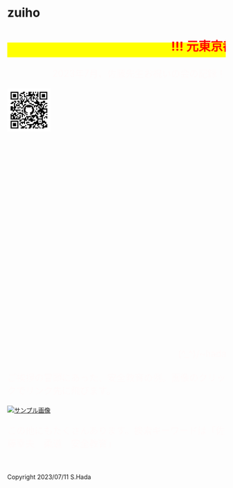 # zuiho

<html lang="ja">
 <head>
  <meta charset="utf-8" />
	 

<style type="text/css">

  p {
color: #fffafa;
font-size: 1.5em;
 }
<!--
 .red {color:#ff0000;}
 .grey {color:#999999;}
 .snow {color:#fffafa;}
 .yellow {color:#ff0000; background:#ffff00;}
 .blue {color:#0000ff;}
 .white {color:#ffffff; blinking;}
 .waku {border:2px dotted #99cc66;
　　　　　　line-height: 200%;
　　　　　　padding: 10px;}
 -->
	
 #preview{
	position: relative;
	border: 3px solid #333;
	background: #444;
	padding: 5px;
	display: none;
	color: #FFF;
	text-align: center;
}

#wrap {background:none} /*PC用の背景はオフ*/
body::before {
  content:"";
  display:block;
  position:fixed;
  top:0;
  left:0;
  z-index:-1;
  width:100%;
  height:100vh;
  background:url(https://torokoid.github.io/ooizumi_judo/010.jpg) center/cover no-repeat; /*fixedをトル！*/
  -webkit-background-size:cover;/*Android4*/
  }

 
@media	screen and (min-width: 540px),
	screen and (orientation: landscape) {
   p.note { display: none; }
}
  
</style>

<link href="https://cdnjs.cloudflare.com/ajax/libs/lightbox2/2.7.1/css/lightbox.css" rel="stylesheet">
 
</head>
<body>
<p class="note">
  モバイル端末をお使いの場合は、画面を横向きにすると
  より見やすくご覧頂けます。
</p>
 

<h1><span class="yellow"><marquee behavior="left">!!!  元東京都立大泉高等学校柔道部顧問、佐藤幸夫先生「瑞宝小綬章」受賞を祝う会  !!!</marquee></span></h1>
	
<p align="right">2023年7月、佐藤先生お祝いの会の記録！</p>
<img src="QR_zuiho.png" alt="アクセス用QRコード" width="100">
<br><br><br><br><br><br><br><br><br><br><br><br><br><br><br><br><br><br><br><br><br><br><br><br><br><br><br><br><br>
<p align="right"><marquee direction="right" scrollamount="20" width="30%">(^_^)/~hada</marquee></p>	
	<!--
<h1><span class="yellow"><marquee behavior="left">!!! 2019年11月30日(土)、OB会＠栄寿司 西口店 !!!</marquee></span></h1>
<div id="wrap">
<div style="background-color:rgb(255,255,255,0.3);">
<h3><span class="white">画像はクリックで拡大します。スライドショーで閲覧できます。</span></h3>
<p align="left">春木さん撮影</p>
<a href="2019112730_001.JPG" data-lightbox="abc"><img src="2019112730_001.JPG" alt="サンプル画像" width="180" /></a>
<a href="2019112730_002.JPG" data-lightbox="abc"><img src="2019112730_002.JPG" alt="サンプル画像" width="180" /></a>
<a href="2019112730_004.JPG" data-lightbox="abc"><img src="2019112730_004.JPG" alt="サンプル画像" width="180" /></a>
<a href="2019112730_005.JPG" data-lightbox="abc"><img src="2019112730_005.JPG" alt="サンプル画像" width="180" /></a>
<a href="2019112730_006.JPG" data-lightbox="abc"><img src="2019112730_006.JPG" alt="サンプル画像" width="180" /></a>
<a href="2019112730_007.JPG" data-lightbox="abc"><img src="2019112730_007.JPG" alt="サンプル画像" width="180" /></a>
<a href="2019112730_008.JPG" data-lightbox="abc"><img src="2019112730_008.JPG" alt="サンプル画像" width="180" /></a>
<a href="2019112730_009.JPG" data-lightbox="abc"><img src="2019112730_009.JPG" alt="サンプル画像" width="180" /></a>
<a href="2019112730_010.JPG" data-lightbox="abc"><img src="2019112730_010.JPG" alt="サンプル画像" width="180" /></a>
<a href="2019112730_011.JPG" data-lightbox="abc"><img src="2019112730_011.JPG" alt="サンプル画像" width="180" /></a>
<a href="2019112730_003.JPG" data-lightbox="abc"><img src="2019112730_003.JPG" alt="サンプル画像" width="600" /></a>
<br><br>
<p align="left">小曽根さん撮影</p>	
<a href="2019112730_012.JPG" data-lightbox="abc"><img src="2019112730_012.JPG" alt="サンプル画像" width="180" /></a>
<a href="2019112730_013.JPG" data-lightbox="abc"><img src="2019112730_013.JPG" alt="サンプル画像" width="180" /></a>
<a href="2019112730_014.JPG" data-lightbox="abc"><img src="2019112730_014.JPG" alt="サンプル画像" width="180" /></a>
<a href="2019112730_015.JPG" data-lightbox="abc"><img src="2019112730_015.JPG" alt="サンプル画像" width="180" /></a>
<a href="2019112730_016.JPG" data-lightbox="abc"><img src="2019112730_016.JPG" alt="サンプル画像" width="180" /></a>
<br><br>
<p align="left">羽田撮影</p>	
<a href="2019112730_017.JPG" data-lightbox="abc"><img src="2019112730_017.JPG" alt="サンプル画像" width="180" /></a>
<a href="2019112730_018.JPG" data-lightbox="abc"><img src="2019112730_018.JPG" alt="サンプル画像" width="180" /></a>
<a href="2019112730_019.JPG" data-lightbox="abc"><img src="2019112730_019.JPG" alt="サンプル画像" width="180" /></a>
<a href="2019112730_020.JPG" data-lightbox="abc"><img src="2019112730_020.JPG" alt="サンプル画像" width="180" /></a>
<a href="2019112730_021.JPG" data-lightbox="abc"><img src="2019112730_021.JPG" alt="サンプル画像" width="180" /></a>
<a href="2019112730_022.JPG" data-lightbox="abc"><img src="2019112730_022.JPG" alt="サンプル画像" width="180" /></a>
<a href="2019112730_023.JPG" data-lightbox="abc"><img src="2019112730_023.JPG" alt="サンプル画像" width="180" /></a>
<a href="2019112730_024.JPG" data-lightbox="abc"><img src="2019112730_024.JPG" alt="サンプル画像" width="180" /></a>
<a href="2019112730_025.JPG" data-lightbox="abc"><img src="2019112730_025.JPG" alt="サンプル画像" width="180" /></a>
<a href="2019112730_026.JPG" data-lightbox="abc"><img src="2019112730_026.JPG" alt="サンプル画像" width="180" /></a>
<a href="2019112730_027.JPG" data-lightbox="abc"><img src="2019112730_027.JPG" alt="サンプル画像" width="180" /></a>
<a href="2019112730_028.JPG" data-lightbox="abc"><img src="2019112730_028.JPG" alt="サンプル画像" width="180" /></a>
<a href="2019112730_029.JPG" data-lightbox="abc"><img src="2019112730_029.JPG" alt="サンプル画像" width="180" /></a>
<a href="2019112730_030.JPG" data-lightbox="abc"><img src="2019112730_030.JPG" alt="サンプル画像" width="180" /></a>
<a href="2019112730_031.JPG" data-lightbox="abc"><img src="2019112730_031.JPG" alt="サンプル画像" width="180" /></a>
<a href="2019112730_032.JPG" data-lightbox="abc"><img src="2019112730_032.JPG" alt="サンプル画像" width="180" /></a>
<a href="2019112730_033.JPG" data-lightbox="abc"><img src="2019112730_033.JPG" alt="サンプル画像" width="180" /></a>
<a href="2019112730_034.JPG" data-lightbox="abc"><img src="2019112730_034.JPG" alt="サンプル画像" width="180" /></a>
<a href="2019112730_035.JPG" data-lightbox="abc"><img src="2019112730_035.JPG" alt="サンプル画像" width="180" /></a>
<a href="2019112730_036.JPG" data-lightbox="abc"><img src="2019112730_036.JPG" alt="サンプル画像" width="180" /></a>
<a href="2019112730_037.JPG" data-lightbox="abc"><img src="2019112730_037.JPG" alt="サンプル画像" width="180" /></a>
<a href="2019112730_038.JPG" data-lightbox="abc"><img src="2019112730_038.JPG" alt="サンプル画像" width="180" /></a>
<a href="2019112730_039.JPG" data-lightbox="abc"><img src="2019112730_039.JPG" alt="サンプル画像" width="180" /></a>
<a href="2019112730_040.JPG" data-lightbox="abc"><img src="2019112730_040.JPG" alt="サンプル画像" width="180" /></a>
<a href="2019112730_041.JPG" data-lightbox="abc"><img src="2019112730_041.JPG" alt="サンプル画像" width="180" /></a>
<a href="2019112730_042.JPG" data-lightbox="abc"><img src="2019112730_042.JPG" alt="サンプル画像" width="180" /></a>
<a href="2019112730_043.JPG" data-lightbox="abc"><img src="2019112730_043.JPG" alt="サンプル画像" width="180" /></a>
<a href="2019112730_044.JPG" data-lightbox="abc"><img src="2019112730_044.JPG" alt="サンプル画像" width="180" /></a>
<a href="2019112730_045.JPG" data-lightbox="abc"><img src="2019112730_045.JPG" alt="サンプル画像" width="180" /></a>
<a href="2019112730_046.JPG" data-lightbox="abc"><img src="2019112730_046.JPG" alt="サンプル画像" width="180" /></a>
<a href="2019112730_047.JPG" data-lightbox="abc"><img src="2019112730_047.JPG" alt="サンプル画像" width="180" /></a>
<a href="2019112730_048.JPG" data-lightbox="abc"><img src="2019112730_048.JPG" alt="サンプル画像" width="180" /></a>
<a href="2019112730_049.JPG" data-lightbox="abc"><img src="2019112730_049.JPG" alt="サンプル画像" width="180" /></a>
<a href="2019112730_050.JPG" data-lightbox="abc"><img src="2019112730_050.JPG" alt="サンプル画像" width="180" /></a>
<a href="2019112730_051.JPG" data-lightbox="abc"><img src="2019112730_051.JPG" alt="サンプル画像" width="180" /></a>
<a href="2019112730_052.JPG" data-lightbox="abc"><img src="2019112730_052.JPG" alt="サンプル画像" width="180" /></a>
<a href="2019112730_053.JPG" data-lightbox="abc"><img src="2019112730_053.JPG" alt="サンプル画像" width="180" /></a>
<a href="2019112730_054.JPG" data-lightbox="abc"><img src="2019112730_054.JPG" alt="サンプル画像" width="180" /></a>
<a href="2019112730_055.JPG" data-lightbox="abc"><img src="2019112730_055.JPG" alt="サンプル画像" width="180" /></a>
<a href="2019112730_056.JPG" data-lightbox="abc"><img src="2019112730_056.JPG" alt="サンプル画像" width="180" /></a>
<a href="2019112730_057.JPG" data-lightbox="abc"><img src="2019112730_057.JPG" alt="サンプル画像" width="180" /></a>
<a href="2019112730_058.JPG" data-lightbox="abc"><img src="2019112730_058.JPG" alt="サンプル画像" width="180" /></a>
<a href="2019112730_059.JPG" data-lightbox="abc"><img src="2019112730_059.JPG" alt="サンプル画像" width="180" /></a>
<a href="2019112730_060.JPG" data-lightbox="abc"><img src="2019112730_060.JPG" alt="サンプル画像" width="180" /></a>
<a href="2019112730_061.JPG" data-lightbox="abc"><img src="2019112730_061.JPG" alt="サンプル画像" width="180" /></a>
<a href="2019112730_062.JPG" data-lightbox="abc"><img src="2019112730_062.JPG" alt="サンプル画像" width="180" /></a>
<a href="2019112730_063.JPG" data-lightbox="abc"><img src="2019112730_063.JPG" alt="サンプル画像" width="180" /></a>
<a href="2019112730_064.JPG" data-lightbox="abc"><img src="2019112730_064.JPG" alt="サンプル画像" width="180" /></a>
<a href="2019112730_065.JPG" data-lightbox="abc"><img src="2019112730_065.JPG" alt="サンプル画像" width="180" /></a>
<a href="2019112730_066.JPG" data-lightbox="abc"><img src="2019112730_066.JPG" alt="サンプル画像" width="180" /></a>
<br><br>
<p align="left">二次会</p>
<a href="2019112730_067.JPG" data-lightbox="abc"><img src="2019112730_067.JPG" alt="サンプル画像" width="180" /></a>
<a href="2019112730_068.JPG" data-lightbox="abc"><img src="2019112730_068.JPG" alt="サンプル画像" width="180" /></a>
<a href="2019112730_069.JPG" data-lightbox="abc"><img src="2019112730_069.JPG" alt="サンプル画像" width="180" /></a>
<a href="2019112730_070.JPG" data-lightbox="abc"><img src="2019112730_070.JPG" alt="サンプル画像" width="180" /></a>
<a href="2019112730_071.JPG" data-lightbox="abc"><img src="2019112730_071.JPG" alt="サンプル画像" width="180" /></a>
<a href="2019112730_072.JPG" data-lightbox="abc"><img src="2019112730_072.JPG" alt="サンプル画像" width="180" /></a>
<a href="2019112730_073.JPG" data-lightbox="abc"><img src="2019112730_073.JPG" alt="サンプル画像" width="180" /></a>
<br><br>
<p align="left">28期卒業アルバム、奥山先輩提供</p>
<a href="20191130_001.JPG" data-lightbox="abc"><img src="20191130_001.JPG" alt="サンプル画像" width="800" /></a>
<a href="20191130_002.JPG" data-lightbox="abc"><img src="20191130_002.JPG" alt="サンプル画像" width="180" /></a>
<a href="20191130_003.JPG" data-lightbox="abc"><img src="20191130_003.JPG" alt="サンプル画像" width="800" /></a>
<p align="left">21期卒業アルバム、田邉先輩提供</p>
<a href="20191130_004.JPG" data-lightbox="abc"><img src="20191130_004.JPG" alt="サンプル画像" width="800" /></a>
<a href="20191130_005.JPG" data-lightbox="abc"><img src="20191130_005.JPG" alt="サンプル画像" width="800" /></a>
<a href="20191130_006.JPG" data-lightbox="abc"><img src="20191130_006.JPG" alt="サンプル画像" width="180" /></a>
<a href="20191130_007.JPG" data-lightbox="abc"><img src="20191130_007.JPG" alt="サンプル画像" width="180" /></a>
<a href="20191130_008.JPG" data-lightbox="abc"><img src="20191130_008.JPG" alt="サンプル画像" width="800" /></a>
	
<br><br>
<p align="left">春木幹事長、挨拶</p>
<iframe width="560" height="315" src="https://www.youtube.com/embed/3uDXEe4ETR8" frameborder="0" allow="accelerometer; autoplay; encrypted-media; gyroscope; picture-in-picture" allowfullscreen></iframe>
<br><br>
<p align="left">佐藤先生のお言葉、１６分あります</p>
<iframe width="560" height="315" src="https://www.youtube.com/embed/30VzcX3Pfs8" frameborder="0" allow="accelerometer; autoplay; encrypted-media; gyroscope; picture-in-picture" allowfullscreen></iframe>
<br><br>-->
<p align="left">ご挨拶の冒頭にあった、安全教育の例。画像のクリックでリンク先に飛びます。</p>
<a href="https://www.nipponbudokan.or.jp/pdf/shinkoujigyou/201511/h27_judo_shidouhouKenkyu.pdf" target="_blank"><img src="https://torokoid.github.io/ooizumi_judo/20191130.png" alt="サンプル画像" width="800" /></a>
<p align="left">この他にもたくさんあります。検索キーワードは「佐藤幸夫　柔道　安全教育」</p>
<br><br><!--
<h3><span class="white">
<br>=====================================================================<br>
今回は、昨年のOB会（12/1：18名参加）を上回るご参加。<br>
佐藤先生、最年長初参加21期の松村先輩や田邊先輩以下総勢24名。<br>
佐藤先生からは、怪我や事故が無いよういかに努力されてきたか、<br>
そして大泉高校の先生であったことをいかに嬉しく感じていらっしゃるか等々、<br>
印象深く元気溢れるお話の数々を頂戴しました。<br>
各自からも近況報告がありましたが、特に“みみずの研究”のお話には驚きました。<br>
田畑元応援団長主導のもと、二次会後に新宿路上で大泉高校応援歌も合唱。次回は一次会で歌いましょう(笑)。<br><br>
 
日時：11月30日（土）17：00-19：00<br>
場所：栄寿司　新宿西口店　住所：西新宿1-18-16（新宿駅西口より徒歩2分）電話3340-2525<br></span></h3>
<span class="blue"><p align="center"><a href="https://tabelog.com/tokyo/A1304/A130401/13024424/" target="_blank">栄寿司　新宿西口店、食べログ、リンク</a></p></span>

<h3><span class="white">
会費：6000円<br><br>

次回開催も、来年11月下旬を予定しています。恐らく11月28日（土曜日）、同じ時間で同じ場所？。<br>
ご意見ご希望等あればご連絡ください。<br>
ライン参加者が21名に増えました。OB会参加者常連に限れば、各期でお一人以上のご登録を既に頂戴しています。<br>
引き続き、ご同期の方にお声掛け頂き、より多くの方にご参加頂くようご協力お願い致します。<br><br>
 
＜ご参加/24名、下線/ライン参加者＞<br>
（1）佐藤先生、以下略敬称　<br>
21期(2)田邊、松村、27期（1）荒賀、(欠席)宇野、28期（4）奥山、木谷、内藤、宮井、（欠席）平井、山本　<br>
29期（2）加藤、杉山、（欠席）大久保、外記、野村30期（2）小椋、羽田、<br>
31期（3）瀧田、田畑、土井、(欠席)友野、32期（2）田中、春木、(欠席)五社、<br>
33期（5）石原、小曽根、東山、森下、（欠席）川嶋<br>
36期（3）真島、河津、太田（欠席）平岡、坂岡(小椋さん教え子)　37期　（欠席）柳浦<br><br>
 
＜大泉高校柔道部ライン参加：21名＞<br>
21田邊、27荒賀、宇野、28宮井、29まさ/杉山、30小椋、Haru(羽田)、31田畑、たま(瀧田)、32田中、春木、<br>
33イッシー(石原)、小曽根、ひがし(東山)、森下、36河津、坂岡、太田、真島、michi.h(平岡)、37柳浦<br><br>
 
＜大泉高校柔道部ライン未参加＞<br>
21期　松村、<br>
28期　奥山、木谷、内藤、平井、山本<br>
29期　加藤、大久保、外記、野村<br>
31期　友野、土井（携帯未利用）<br>
32期　五社、33期　川島<br>
 <br>
 <br>
32期/1980年卒<br>
春木康<br>
メールアドレス：<a href="mailto:ko.haruki@icloud.com" target="_blank">ko.haruki@icloud.com</a><br>
春木/携帯：080-3240-5744

</span></h3>
</div>
<br><br><br><br><br><br><br><br>

<h1><span class="yellow"><marquee behavior="left">!!! 2018年12月1日(土)、OB会＠新宿古民家 十徳 !!!</marquee></span></h1>
<div id="wrap">
<div style="background-color:rgb(255,255,255,0.3);">
<h3><span class="white">画像はクリックで拡大します。スライドショーで閲覧できます。</span></h3>
<a href="20181201_01.JPG" data-lightbox="abc"><img src="20181201_01.JPG" alt="サンプル画像" width="180" /></a>
<a href="20181201_02.JPG" data-lightbox="abc"><img src="20181201_02.JPG" alt="サンプル画像" width="180" /></a>
<a href="20181201_03.JPG" data-lightbox="abc"><img src="20181201_03.JPG" alt="サンプル画像" width="180" /></a>
<a href="20181201_04.JPG" data-lightbox="abc"><img src="20181201_04.JPG" alt="サンプル画像" width="180" /></a>
<a href="20181201_05.JPG" data-lightbox="abc"><img src="20181201_05.JPG" alt="サンプル画像" width="180" /></a>
<a href="20181201_06.JPG" data-lightbox="abc"><img src="20181201_06.JPG" alt="サンプル画像" width="180" /></a>
<a href="20181201_07.JPG" data-lightbox="abc"><img src="20181201_07.JPG" alt="サンプル画像" width="180" /></a>
<a href="20181201_08.JPG" data-lightbox="abc"><img src="20181201_08.JPG" alt="サンプル画像" width="180" /></a>
<a href="20181201_09.JPG" data-lightbox="abc"><img src="20181201_09.JPG" alt="サンプル画像" width="180" /></a>
<a href="20181201_10.JPG" data-lightbox="abc"><img src="20181201_10.JPG" alt="サンプル画像" width="180" /></a>
<a href="20181201_11.JPG" data-lightbox="abc"><img src="20181201_11.JPG" alt="サンプル画像" width="180" /></a>
<a href="20181201_12.JPG" data-lightbox="abc"><img src="20181201_12.JPG" alt="サンプル画像" width="180" /></a>
<a href="20181201_13.JPG" data-lightbox="abc"><img src="20181201_13.JPG" alt="サンプル画像" width="180" /></a>
<a href="20181201_14.JPG" data-lightbox="abc"><img src="20181201_14.JPG" alt="サンプル画像" width="180" /></a>
<a href="20181201_15.JPG" data-lightbox="abc"><img src="20181201_15.JPG" alt="サンプル画像" width="180" /></a>
<a href="20181201_16.JPG" data-lightbox="abc"><img src="20181201_16.JPG" alt="サンプル画像" width="135" /></a>
<a href="20181201_17.JPG" data-lightbox="abc"><img src="20181201_17.JPG" alt="サンプル画像" width="180" /></a>
<a href="20181201_18.JPG" data-lightbox="abc"><img src="20181201_18.JPG" alt="サンプル画像" width="180" /></a>
<a href="20181201_19.JPG" data-lightbox="abc"><img src="20181201_19.JPG" alt="サンプル画像" width="180" /></a>
<a href="20181201_20.JPG" data-lightbox="abc"><img src="20181201_20.JPG" alt="サンプル画像" width="180" /></a>
<a href="20181201_21.JPG" data-lightbox="abc"><img src="20181201_21.JPG" alt="サンプル画像" width="180" /></a>
<a href="20181201_22.JPG" data-lightbox="abc"><img src="20181201_22.JPG" alt="サンプル画像" width="180" /></a>
<a href="20181201_23.JPG" data-lightbox="abc"><img src="20181201_23.JPG" alt="サンプル画像" width="180" /></a>
<a href="20181201_24.JPG" data-lightbox="abc"><img src="20181201_24.JPG" alt="サンプル画像" width="135" /></a>
<a href="20181201_25.JPG" data-lightbox="abc"><img src="20181201_25.JPG" alt="サンプル画像" width="135" /></a>
<a href="20181201_26.JPG" data-lightbox="abc"><img src="20181201_26.JPG" alt="サンプル画像" width="135" /></a>
<a href="20181201_27.JPG" data-lightbox="abc"><img src="20181201_27.JPG" alt="サンプル画像" width="135" /></a>
<a href="20181201_28.JPG" data-lightbox="abc"><img src="20181201_28.JPG" alt="サンプル画像" width="180" /></a>
<a href="20181201_29.JPG" data-lightbox="abc"><img src="20181201_29.JPG" alt="サンプル画像" width="180" /></a>
<a href="20181201_30.JPG" data-lightbox="abc"><img src="20181201_30.JPG" alt="サンプル画像" width="180" /></a>
<a href="20181201_31.JPG" data-lightbox="abc"><img src="20181201_31.JPG" alt="サンプル画像" width="180" /></a>
<a href="20181201_32.JPG" data-lightbox="abc"><img src="20181201_32.JPG" alt="サンプル画像" width="180" /></a>
<a href="20181201_33.JPG" data-lightbox="abc"><img src="20181201_33.JPG" alt="サンプル画像" width="180" /></a>
<a href="20181201_35.JPG" data-lightbox="abc"><img src="20181201_35.JPG" alt="サンプル画像" width="180" /></a>
<a href="20181201_36.JPG" data-lightbox="abc"><img src="20181201_36.JPG" alt="サンプル画像" width="135" /></a>
<iframe width="560" height="315" src="https://www.youtube.com/embed/QOkHRJ3vP4I" frameborder="0" allow="accelerometer; autoplay; encrypted-media; gyroscope; picture-in-picture" allowfullscreen></iframe>
	<p>当日は不参加でしたが、２９期/野村さん（東京建物社長）のお写真です。<br>
	2018/12/3撮影</p>
<a href="nomura.png" data-lightbox="abc"><img src="nomura.png" alt="サンプル画像" width="150" /></a>
	<br><br>
<h3><span class="white">
<br>=====================================================================<br>
＜参加/18名＞<br>
佐藤先生<br>　
27期/荒賀、宇野　28期/内藤、宮井　29期/大久保、杉山　30期/小椋、羽田　31期/瀧田、田畑<br>
32期/春木　33期/石原、川島、小曽根、東山、森下　36期/川津
<br>=====================================================================<br>
<br>新宿古民家 十徳　新宿区西新宿1-14-17（新宿西口/南口から徒歩5分）　03-6321-4385</span></h3>
<span class="blue"><p align="center"><a href="https://tabelog.com/tokyo/A1304/A130401/13187216/" target="_blank">新宿古民家 十徳、食べログ、リンク</a></p></span></div>
</div>
<br><br><br><br><br><br><br><br>

<h1><span class="yellow"><marquee behavior="left">!!! 2017年8月12日(土)、OB会＠中華料理ロバーツ !!!</marquee></span></h1>
<div id="wrap">
<div style="background-color:rgb(255,255,255,0.3);">
<h3><span class="white">画像はクリックで拡大します。スライドショーで閲覧できます。<br>最後の一枚のみ動画です。別途クリック願います！</span></h3>
<a href="002.jpg" data-lightbox="abc"><img src="002.jpg" alt="サンプル画像" width="180" /></a>
<a href="003.jpg" data-lightbox="abc"><img src="003.jpg" alt="サンプル画像" width="180" /></a>
<a href="004.jpg" data-lightbox="abc"><img src="004.jpg" alt="サンプル画像" width="180" /></a>
<a href="005.jpg" data-lightbox="abc"><img src="005.jpg" alt="サンプル画像" width="180" /></a>
<a href="006.jpg" data-lightbox="abc"><img src="006.jpg" alt="サンプル画像" width="180" /></a>
<a href="007.jpg" data-lightbox="abc"><img src="007.jpg" alt="サンプル画像" width="180" /></a>
<a href="008.jpg" data-lightbox="abc"><img src="008.jpg" alt="サンプル画像" width="180" /></a>
<a href="009.jpg" data-lightbox="abc"><img src="009.jpg" alt="サンプル画像" width="180" /></a>
<a href="010.jpg" data-lightbox="abc"><img src="010.jpg" alt="サンプル画像" width="180" /></a>
<a href="011.jpg" data-lightbox="abc"><img src="011.jpg" alt="サンプル画像" width="180" /></a>
<a href="012.jpg" data-lightbox="abc"><img src="012.jpg" alt="サンプル画像" width="180" /></a>
<a href="013.jpg" data-lightbox="abc"><img src="013.jpg" alt="サンプル画像" width="180" /></a> 
<a href="https://youtu.be/O9e-Pk77_Vk
" target="_blank"><img src="koyu.PNG" 
alt="校友の歌唄え～！" width="180" border="10" /></a><br><br>
<h3><span class="white">開催後に佐藤先生より、ありがたいお言葉をいただいております。<br>
=====================================================================<br>
大泉高校柔道部ＯＢの皆様へ<br><br>

今日は、最高の酒を飲ませていただきました。<br>
教師冥利に尽きます。ありがとうございました。<br>
皆様のますますの発展を祈念しています。<br>
皆様の人生充実のために、昇段希望に応えるべく役立ちたいと思いますので、申し付け下さい。<br><br>

佐藤幸夫
<br>=====================================================================<br>
＜参加者26名＞<br>
佐藤先生<br>
22期/田邉　27期/荒賀、宇野　28期/奥山、宮井　29期/野村、杉山、加藤、外記<br>
30期/羽田、小椋、角田　31期/瀧田、田畑　32期/田中、春木<br>
33期/小曽根、石原、森下、東山、川島　36期/河津、堀内　37期/石丸、真島
<br>=====================================================================<br>
<br>中華料理ロバーツ　住所/渋谷区千駄ヶ谷5-21-6　2階　電話/03-5269-0045</span></h3>
<span class="blue"><p align="center"><a href="https://tabelog.com/tokyo/A1304/A130403/13004119/" target="_blank">中華料理ロバーツ、食べログ、リンク</a></p></span>-->
<br><br><br><br><br><br><br><br><br><br><br><br><br><br><br><br><br><br><br><br><br><br><br><br><br><br><br><br><br>

<script src="https://code.jquery.com/jquery-1.12.4.min.js" type="text/javascript"></script>
<script src="https://cdnjs.cloudflare.com/ajax/libs/lightbox2/2.7.1/js/lightbox.min.js" type="text/javascript"></script>


<br><br>

<!-- フッタ -->
 <footer>
 Copyright 2023/07/11 S.Hada
 </footer>
